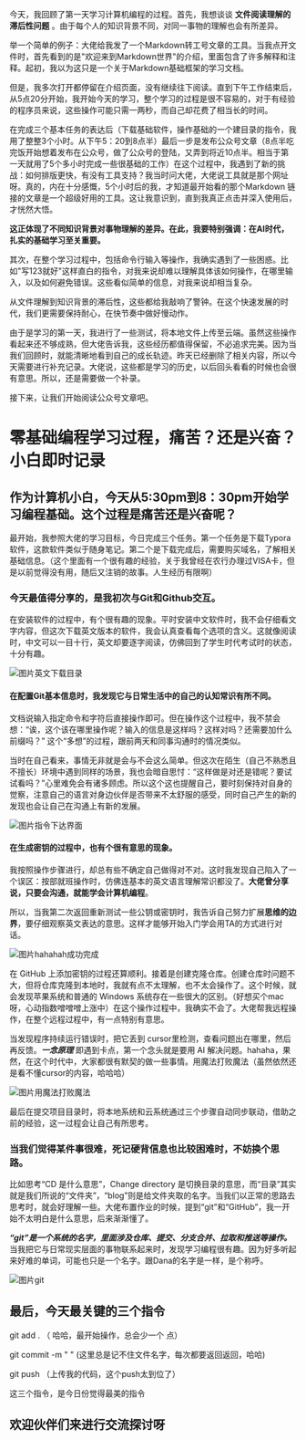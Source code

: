 今天，我回顾了第一天学习计算机编程的过程。首先，我想谈谈 **文件阅读理解的滞后性问题** 。由于每个人的知识背景不同，对同一事物的理解也会有所差异。

举一个简单的例子：大佬给我发了一个Markdown转工号文章的工具。当我点开文件时，首先看到的是"欢迎来到Markdown世界"的介绍，里面包含了许多解释和注释。起初，我以为这只是一个关于Markdown基础框架的学习文档。

但是，我多次打开都停留在介绍页面，没有继续往下阅读。直到下午工作结束后，从5点20分开始，我开始今天的学习，整个学习的过程是很不容易的，对于有经验的程序员来说，这些操作可能只需一两秒，而自己却花费了相当长的时间。

在完成三个基本任务的表达后（下载基础软件，操作基础的一个建目录的指令，我用了整整3个小时。从下午5：20到8点半）最后一步是发布公众号文章（8点半吃完饭开始想着发布在公众号，做了公众号的登陆，又弄到将近10点半。相当于第一天就用了5个多小时完成一些很基础的工作）在这个过程中，我遇到了新的挑战：如何排版更快，有没有工具支持？我当时问大佬，大佬说工具就是那个网址呀。真的，内在十分感慨，5个小时后的我，才知道最开始看的那个Markdown 链接的文章是一个超级好用的工具。这让我意识到，直到我真正点击并深入使用后，才恍然大悟。

**这正体现了不同知识背景对事物理解的差异。在此，我要特别强调：在AI时代，扎实的基础学习至关重要。**

其次，在整个学习过程中，包括命令行输入等操作，我确实遇到了一些困惑。比如"写123就好"这样直白的指令，对我来说却难以理解具体该如何操作，在哪里输入，以及如何避免错误。这些看似简单的信息，对我来说却相当复杂。

从文件理解到知识背景的滞后性，这些都给我敲响了警钟。在这个快速发展的时代，我们更需要保持耐心，在快节奏中做好慢动作。

由于是学习的第一天，我进行了一些测试，将本地文件上传至云端。虽然这些操作看起来还不够成熟，但大佬告诉我，这些经历都值得保留，不必追求完美。因为当我们回顾时，就能清晰地看到自己的成长轨迹。昨天已经删除了相关内容，所以今天需要进行补充记录。大佬说，这些都是学习的历史，以后回头看看的时候也会很有意思。所以，还是需要做一个补录。

接下来，让我们开始阅读公众号文章吧。



# 零基础编程学习过程，痛苦？还是兴奋？小白即时记录

## 作为计算机小白，今天从5:30pm到8：30pm开始学习编程基础。这个过程是痛苦还是兴奋呢？

最开始，我参照大佬的学习目标，今日完成三个任务。第一个任务是下载Typora软件，这款软件类似于随身笔记。第二个是下载完成后，需要购买域名，了解相关基础信息。（这个里面有一个很有趣的经验，关于我曾经在农行办理过VISA卡，但是以前觉得没有用，随后又注销的故事。人生经历有限啊）

### 今天最值得分享的，是我初次与Git和Github交互。

在安装软件的过程中，有个很有趣的现象。平时安装中文软件时，我不会仔细看文字内容，但这次下载英文版本的软件，我会认真查看每个选项的含义。这就像阅读时，中文可以一目十行，英文却要逐字阅读，仿佛回到了学生时代考试时的状态，十分有趣。

![图片](https://mmbiz.qpic.cn/sz_mmbiz_png/CviaA4L1f7EiaDJl2kiaBPYtRK1g6WJ7QWFjFAgJzWOG5RYdibgVFibnnnVkgrOpXtBc1ic9a24mGRib85TweTtV26fng/640?wx_fmt=png&from=appmsg&wxfrom=13)英文下载目录

#### 在配置Git基本信息时，我发现它与日常生活中的自己的认知常识有所不同。

文档说输入指定命令和字符后直接操作即可。但在操作这个过程中，我不禁会想：“诶，这个该在哪里操作呢？输入的信息是这样吗？这样对吗？还需要加什么前缀吗？” 这个“多想”的过程，跟前两天和同事沟通时的情况类似。

当时在自己看来，事情无非就是会与不会这么简单。但这次在陌生（自己不熟悉且不擅长）环境中遇到同样的场景，我也会暗自思忖：“这样做是对还是错呢？要试试看吗？”心里难免会有诸多顾虑。所以这个这也提醒自己，要时刻保持对自身的觉察，注意自己的语言对身边伙伴是否带来不太舒服的感受，同时自己产生的新的发现也会让自己在沟通上有新的发展。

![图片](https://mmbiz.qpic.cn/sz_mmbiz_png/CviaA4L1f7EiaDJl2kiaBPYtRK1g6WJ7QWFgNmNHXePv2dwJLPkSFQeWcicHIvEkxicI7KmIHMrD0f50MAdA88NfTpA/640?wx_fmt=png&from=appmsg&tp=webp&wxfrom=5&wx_lazy=1&wx_co=1)指令下达界面

#### 在生成密钥的过程中，也有个很有意思的现象。

我按照操作步骤进行，却总有些不确定自己做得对不对。这时我发现自己陷入了一个误区：按部就班操作时，仿佛连基本的英文语言理解常识都没了。**大佬曾分享说，只要会沟通，就能学会计算机编程**。

所以，当我第二次返回重新测试一些公钥或密钥时，我告诉自己努力扩展**思维的边界**，要仔细观察英文表达的意思。这样才能够开始入门学会用TA的方式进行对话。

![图片](https://mmbiz.qpic.cn/sz_mmbiz_png/CviaA4L1f7EiaDJl2kiaBPYtRK1g6WJ7QWFBaktpfkViczny4qEoskUL136w7CGMOZZgDygicwiaR3omuHwHLRkGVNmg/640?wx_fmt=png&from=appmsg&tp=webp&wxfrom=5&wx_lazy=1&wx_co=1)hahahah成功完成

在 GitHub 上添加密钥的过程还算顺利。接着是创建克隆仓库。创建仓库时问题不大，但将仓库克隆到本地时，我就有点不太理解，也不太会操作了。这个时候，就会发现苹果系统和普通的 Windows 系统存在一些很大的区别。（好想买个mac呀，心动指数噌噌噌上涨中）在这个操作过程中，我确实不会了。大佬帮我远程操作，在整个远程过程中，有一点特别有意思。

当发现程序持续运行错误时，把它丢到 cursor里检测，查看问题出在哪里，然后再反馈。***一念原理*** 即遇到卡点，第一个念头就是要用 AI 解决问题。hahaha，果然，在这个时代中，大家都很有默契的做一些事情。用魔法打败魔法（虽然依然还是看不懂cursor的内容，哈哈哈）

![图片](https://mmbiz.qpic.cn/sz_mmbiz_png/CviaA4L1f7EiaDJl2kiaBPYtRK1g6WJ7QWFx4eQr1YHh3LWh7p5LJ9xQcX4g9Kol6rWvCTGlwicAiasEbWlECvibVPcQ/640?wx_fmt=png&from=appmsg&tp=webp&wxfrom=5&wx_lazy=1&wx_co=1)用魔法打败魔法

最后在提交项目目录时，将本地系统和云系统通过三个步骤自动同步联动，借助之前的经验，这一过程会让自己有所思考。

### 当我们觉得某件事很难，死记硬背信息也比较困难时，不妨换个思路。

比如思考“CD 是什么意思”，Change directory 是切换目录的意思，而“目录”其实就是我们所说的“文件夹”，“blog”则是给文件夹取的名字。当我们以正常的思路去思考时，就会好理解一些。大佬布置作业的时候，提到“git”和“GitHub”，我一开始不太明白是什么意思，后来渐渐懂了。

***“git”是一个系统的名字，里面涉及仓库、提交、分支合并、拉取和推送等操作。*** 当我把它与日常现实层面的事物联系起来时，发现学习编程很有趣。因为好多听起来好难的单词，可能也只是一个名字。跟Dana的名字是一样，是个称呼。

![图片](https://mmbiz.qpic.cn/sz_mmbiz_png/CviaA4L1f7EiaDJl2kiaBPYtRK1g6WJ7QWFgtPtL1G0BNSmHVDnaPaqnzgSlEeWAjGSKZjfSweyvAfdXsbcDAEWmQ/640?wx_fmt=png&from=appmsg&tp=webp&wxfrom=5&wx_lazy=1&wx_co=1)git

## 最后，今天最关键的三个指令

git add . （ 哈哈，最开始操作，总会少一个 点）

git commit -m " " (这里总是记不住文件名字，每次都要返回返回，哈哈)

git push （上传我的代码，这个push太到位了）

这三个指令，是今日份觉得最美的指令

## 欢迎伙伴们来进行交流探讨呀

 
